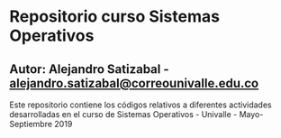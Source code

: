 # Repositorio curso Sistemas Operativos
## Autor: Alejandro Satizabal - alejandro.satizabal@correounivalle.edu.co

Este repositorio contiene los códigos relativos a diferentes actividades desarrolladas en el curso de Sistemas Operativos - Univalle - Mayo-Septiembre 2019
